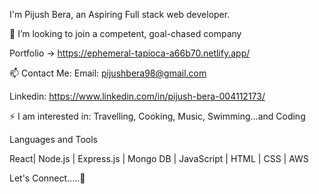  I'm Pijush Bera, an Aspiring Full stack web developer.


👯 I’m looking to join a competent, goal-chased company

Portfolio -> https://ephemeral-tapioca-a66b70.netlify.app/


📫 Contact Me: Email: pijushbera98@gmail.com


Linkedin: https://www.linkedin.com/in/pijush-bera-004112173/


⚡ I am interested in: Travelling, Cooking, Music, Swimming...and Coding


Languages and Tools



React| Node.js | Express.js | Mongo DB | JavaScript | HTML | CSS | AWS



Let's Connect.....🤝
